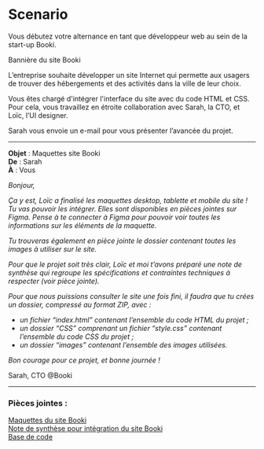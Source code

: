 # Scenario

Vous débutez votre alternance en tant que développeur web au sein de la start-up Booki.

Bannière du site Booki

L’entreprise souhaite développer un site Internet qui permette aux usagers de trouver des hébergements et des activités dans la ville de leur choix.

Vous êtes chargé d'intégrer l'interface du site avec du code HTML et CSS. Pour cela, vous travaillez en étroite collaboration avec Sarah, la CTO, et Loïc, l’UI designer.

Sarah vous envoie un e-mail pour vous présenter l’avancée du projet.


------
<strong>Objet</strong> : Maquettes site Booki<br>
<strong>De</strong> : Sarah<br>
<strong>À</strong> : Vous<br>

<em>
Bonjour,

Ça y est, Loïc a finalisé les maquettes desktop, tablette et mobile du site ! Tu vas pouvoir les intégrer. Elles sont disponibles en pièces jointes sur Figma. Pense à te connecter à Figma pour pouvoir voir toutes les informations sur les éléments de la maquette.

Tu trouveras également en pièce jointe le dossier contenant toutes les images à utiliser sur le site.

Pour que le projet soit très clair, Loïc et moi t’avons préparé une note de synthèse qui regroupe les spécifications et contraintes techniques à respecter (voir pièce jointe).

Pour que nous puissions consulter le site une fois fini, il faudra que tu crées un dossier, compressé au format ZIP, avec :

 - un fichier “index.html” contenant l’ensemble du code HTML du projet ;<br>
 - un dossier “CSS” comprenant un fichier “style.css” contenant l’ensemble du code CSS du projet ;<br>
 - un dossier “images” contenant l’ensemble des images utilisées.<br>

Bon courage pour ce projet, et bonne journée !
</em>

Sarah, CTO @Booki

-----

### Pièces jointes :

[Maquettes du site Booki](https://www.figma.com/file/r9YJyUkpVdrxzBBKGH7reY/Maquettes-Booki-(desktop%2C-mobile%2C-tablette)?type=design&node-id=3-0&mode=design&t=QddtLwDJF8e0dNCL-0)<br>
[Note de synthèse pour intégration du site Booki](https://course.oc-static.com/projects/D%C3%A9veloppeur+Web/IW_P3+HTML+CSS+Booki/IW+%3A+React+Booki+-+Note+de+synthese.pdf)<br>
[Base de code](https://github.com/OpenClassrooms-Student-Center/booki-starter-code)<br>
